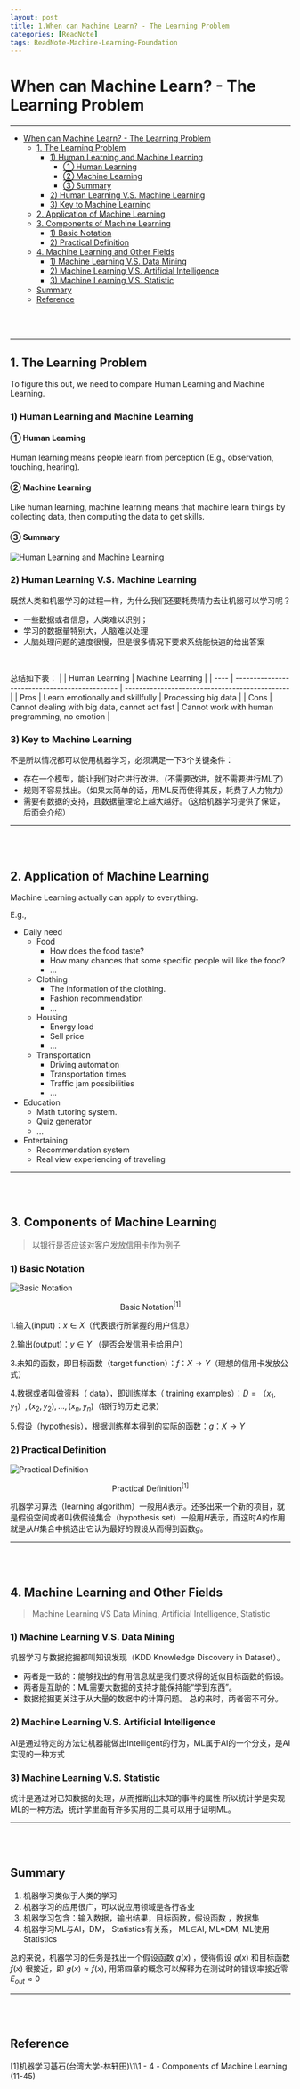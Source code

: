 ```yaml
---
layout: post
title: 1.When can Machine Learn? - The Learning Problem
categories: [ReadNote]
tags: ReadNote-Machine-Learning-Foundation
---
```


# When can Machine Learn? - The Learning Problem
----------------------------------
<!-- TOC depthFrom:1 depthTo:6 withLinks:1 updateOnSave:1 orderedList:0 -->

- [When can Machine Learn? - The Learning Problem](#when-can-machine-learn-the-learning-problem)
	- [1. The Learning Problem](#1-the-learning-problem)
		- [1) Human Learning and Machine Learning](#1-human-learning-and-machine-learning)
			- [① Human Learning](#-human-learning)
			- [② Machine Learning](#-machine-learning)
			- [③ Summary](#-summary)
		- [2) Human Learning V.S. Machine Learning](#2-human-learning-vs-machine-learning)
		- [3) Key to Machine Learning](#3-key-to-machine-learning)
	- [2. Application of Machine Learning](#2-application-of-machine-learning)
	- [3. Components of Machine Learning](#3-components-of-machine-learning)
		- [1) Basic Notation](#1-basic-notation)
		- [2) Practical Definition](#2-practical-definition)
	- [4. Machine Learning and Other Fields](#4-machine-learning-and-other-fields)
		- [1) Machine Learning V.S. Data Mining](#1-machine-learning-vs-data-mining)
		- [2) Machine Learning V.S. Artificial Intelligence](#2-machine-learning-vs-artificial-intelligence)
		- [3) Machine Learning V.S. Statistic](#3-machine-learning-vs-statistic)
	- [Summary](#summary)
	- [Reference](#reference)

<!-- /TOC -->
<br><br>

----------------------------------
## 1. The Learning Problem
To figure this out, we need to compare Human Learning and Machine Learning.

### 1) Human Learning and Machine Learning

#### ① Human Learning
Human learning means people learn from perception (E.g., observation, touching, hearing).

#### ② Machine Learning
Like human learning, machine learning means that machine learn things by collecting data, then computing the data to get skills.

#### ③ Summary
![Human Learning and Machine Learning](https://raw.githubusercontent.com/JasonDean-1/MarkdownPhoto/a8ff8cec23221b4da00516a4de437336adfb1653/MachineLearning/Machine%20Learning%20Foundation%20--%20Hsuan-Tien%20Lin%20in%20NTU/chapter1-1%20When%20can%20machine%20learn-machine%20learning%20vs%20human%20learning-cropped.jpg)

### 2) Human Learning V.S. Machine Learning
既然人类和机器学习的过程一样，为什么我们还要耗费精力去让机器可以学习呢？
- 一些数据或者信息，人类难以识别；
- 学习的数据量特别大，人脑难以处理
- 人脑处理问题的速度很慢，但是很多情况下要求系统能快速的给出答案

<br>

总结如下表：
|      | Human Learning                                | Machine Learning                               |
| ---- | --------------------------------------------- | ---------------------------------------------- |
| Pros | Learn emotionally and skillfully              | Processing big data                            |
| Cons | Cannot dealing with big data, cannot act fast | Cannot work with human programming, no emotion |

### 3) Key to Machine Learning
不是所以情况都可以使用机器学习，必须满足一下3个关键条件：
- 存在一个模型，能让我们对它进行改进。（不需要改进，就不需要进行ML了）
- 规则不容易找出。（如果太简单的话，用ML反而使得其反，耗费了人力物力）
- 需要有数据的支持，且数据量理论上越大越好。（这给机器学习提供了保证，后面会介绍）

------------------------------------------
<br>
<br>

## 2. Application of Machine Learning
Machine Learning actually can apply to everything.

E.g.,

- Daily need
   - Food
      - How does the food taste?
      - How many chances that some specific people will like the food?
      - ...
   - Clothing
      - The information of the clothing.
      - Fashion recommendation
      - ...
   - Housing
      - Energy load
      - Sell price
      - ...
   - Transportation
      - Driving automation
      - Transportation times
      - Traffic jam possibilities
      - ...
- Education
   - Math tutoring system.
   - Quiz generator
   - ...
- Entertaining
   - Recommendation system
   - Real view experiencing of traveling


------------------------------------------
<br>
<br>

## 3. Components of Machine Learning
> 以银行是否应该对客户发放信用卡作为例子
### 1) Basic Notation
![Basic Notation](https://raw.githubusercontent.com/JasonDean-1/MarkdownPhoto/b871ce6fb178e7433d1565e2b0a1791c11d8d39a/MachineLearning/Machine%20Learning%20Foundation%20--%20Hsuan-Tien%20Lin%20in%20NTU/chapter1-2%20Basic%20Notation.png)
<center>Basic Notation<sup>[1]</sup></center>




1.输入(input)：$x∈X$（代表银行所掌握的用户信息）

2.输出(output)：$y∈Y$ （是否会发信用卡给用户）

3.未知的函数，即目标函数（target function）：$f：X→Y$（理想的信用卡发放公式）

4.数据或者叫做资料（ data），即训练样本（ training examples）：$D = {（x_1, y_1）, (x_2, y_2), …, (x_n, y_n)}$（银行的历史记录）

5.假设（hypothesis），根据训练样本得到的实际的函数：$g：X→Y$


### 2) Practical Definition
![Practical Definition](https://raw.githubusercontent.com/JasonDean-1/MarkdownPhoto/c5e0095cd06f69646a45c981a77c9bcb8033535a/MachineLearning/Machine%20Learning%20Foundation%20--%20Hsuan-Tien%20Lin%20in%20NTU/chapter1-3%20Practical%20Definition%20of%20Machine%20Learning.png)
<center>Practical Definition<sup>[1]</sup></center>

机器学习算法（learning algorithm）一般用$A$表示。还多出来一个新的项目，就是假设空间或者叫做假设集合（hypothesis set）一般用$H$表示，而这时$A$的作用就是从$H$集合中挑选出它认为最好的假设从而得到函数$g$。



------------------------------------------
<br>
<br>


## 4. Machine Learning and Other Fields
> Machine Learning VS Data Mining, Artificial Intelligence, Statistic

### 1) Machine Learning V.S. Data Mining
机器学习与数据挖掘都叫知识发现（KDD Knowledge Discovery in Dataset）。
- 两者是一致的：能够找出的有用信息就是我们要求得的近似目标函数的假设。
- 两者是互助的：ML需要大数据的支持才能保持能“学到东西”。
- 数据挖掘更关注于从大量的数据中的计算问题。
总的来时，两者密不可分。

### 2) Machine Learning V.S. Artificial Intelligence
AI是通过特定的方法让机器能做出Intelligent的行为，ML属于AI的一个分支，是AI实现的一种方式

### 3) Machine Learning V.S. Statistic
统计是通过对已知数据的处理，从而推断出未知的事件的属性
所以统计学是实现ML的一种方法，统计学里面有许多实用的工具可以用于证明ML。


------------------------------------------
<br>
<br>

## Summary
1. 机器学习类似于人类的学习
2. 机器学习的应用很广，可以说应用领域是各行各业
3. 机器学习包含：输入数据，输出结果，目标函数，假设函数 ，数据集
4. 机器学习ML与AI，DM， Statistics有关系， ML∈AI, ML≈DM, ML使用Statistics

总的来说，机器学习的任务是找出一个假设函数 $g(x)$ ，使得假设 $g(x)$ 和目标函数 $f(x)$ 很接近，即 $g(x) \approx f(x)$, 用第四章的概念可以解释为在测试时的错误率接近零 $E_{out} \approx 0$

------------------------------------------
<br>
<br>

## Reference
[1]机器学习基石(台湾大学-林轩田)\1\1 - 4 - Components of Machine Learning (11-45)
